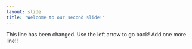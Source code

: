 ```yaml
---
layout: slide
title: "Welcome to our second slide!"
---
```

This line has been changed.
Use the left arrow to go back!
Add one more line!!
